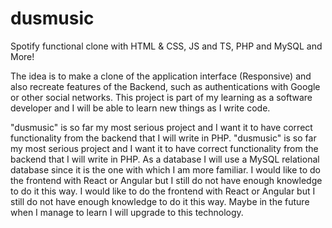 # dusmusic
Spotify functional clone with HTML & CSS, JS and TS, PHP and MySQL and More!

The idea is to make a clone of the application interface (Responsive) and also recreate features of the Backend, such as authentications with Google or other social networks. This project is part of my learning as a software developer and I will be able to learn new things as I write code.

"dusmusic" is so far my most serious project and I want it to have correct functionality from the backend that I will write in PHP. "dusmusic" is so far my most serious project and I want it to have correct functionality from the backend that I will write in PHP. As a database I will use a MySQL relational database since it is the one with which I am more familiar. I would like to do the frontend with React or Angular but I still do not have enough knowledge to do it this way. I would like to do the frontend with React or Angular but I still do not have enough knowledge to do it this way. Maybe in the future when I manage to learn I will upgrade to this technology. 
